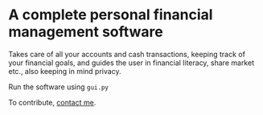 # A complete personal financial management software

Takes care of all your accounts and cash transactions, keeping track of your financial goals, and guides the user in financial literacy, share market etc., also keeping in mind privacy. 

Run the software using ```gui.py```

To contribute, [contact me](https://sak1sham.github.io/Contact).
